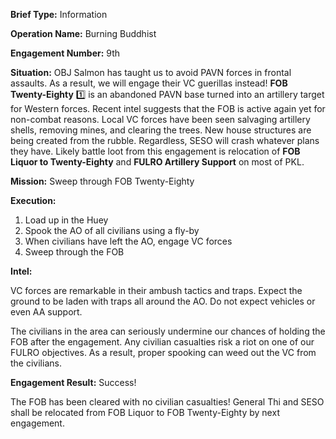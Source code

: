 __Brief Type:__ Information

__Operation Name:__ Burning Buddhist

__Engagement Number:__ 9th

__Situation:__ OBJ Salmon has taught us to avoid PAVN forces in frontal assaults. As a result, we will engage their VC guerillas instead! **FOB Twenty-Eighty** :one: is an abandoned PAVN base turned into an artillery target for Western forces. Recent intel suggests that the FOB is active again yet for non-combat reasons. Local VC forces have been seen salvaging artillery shells, removing mines, and clearing the trees. New house structures are being created from the rubble. Regardless, SESO will crash whatever plans they have. Likely battle loot from this engagement is relocation of **FOB Liquor to Twenty-Eighty** and **FULRO Artillery Support** on most of PKL.

__Mission:__ Sweep through FOB Twenty-Eighty

__Execution:__
1. Load up in the Huey
2. Spook the AO of all civilians using a fly-by
3. When civilians have left the AO, engage VC forces
4. Sweep through the FOB

__Intel:__

VC forces are remarkable in their ambush tactics and traps. Expect the ground to be laden with traps all around the AO. Do not expect vehicles or even AA support.

The civilians in the area can seriously undermine our chances of holding the FOB after the engagement. Any civilian casualties risk a riot on one of our FULRO objectives. As a result, proper spooking can weed out the VC from the civilians.

__Engagement Result:__ Success!

The FOB has been cleared with no civilian casualties! General Thi and SESO shall be relocated from FOB Liquor to FOB Twenty-Eighty by next engagement.